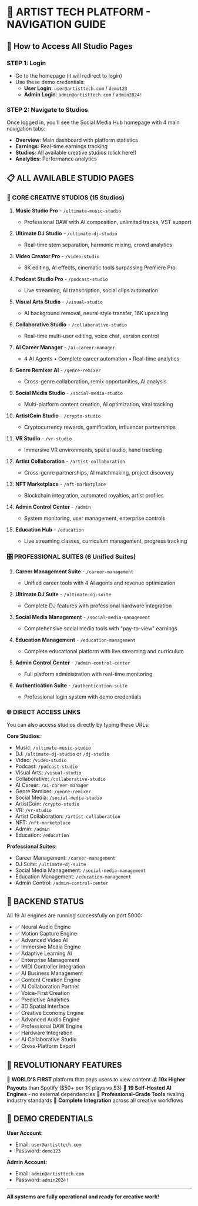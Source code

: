 # 🎯 ARTIST TECH PLATFORM - NAVIGATION GUIDE

## 🚀 How to Access All Studio Pages

### STEP 1: Login
- Go to the homepage (it will redirect to login)
- Use these demo credentials:
  - **User Login**: `user@artisttech.com` / `demo123`
  - **Admin Login**: `admin@artisttech.com` / `admin2024!`

### STEP 2: Navigate to Studios
Once logged in, you'll see the Social Media Hub homepage with 4 main navigation tabs:
- **Overview**: Main dashboard with platform statistics
- **Earnings**: Real-time earnings tracking
- **Studios**: All available creative studios (click here!)
- **Analytics**: Performance analytics

## 📋 ALL AVAILABLE STUDIO PAGES

### 🎵 CORE CREATIVE STUDIOS (15 Studios)

1. **Music Studio Pro** - `/ultimate-music-studio`
   - Professional DAW with AI composition, unlimited tracks, VST support

2. **Ultimate DJ Studio** - `/ultimate-dj-studio`
   - Real-time stem separation, harmonic mixing, crowd analytics

3. **Video Creator Pro** - `/video-studio`
   - 8K editing, AI effects, cinematic tools surpassing Premiere Pro

4. **Podcast Studio Pro** - `/podcast-studio`
   - Live streaming, AI transcription, social clips automation

5. **Visual Arts Studio** - `/visual-studio`
   - AI background removal, neural style transfer, 16K upscaling

6. **Collaborative Studio** - `/collaborative-studio`
   - Real-time multi-user editing, voice chat, version control

7. **AI Career Manager** - `/ai-career-manager`
   - 4 AI Agents • Complete career automation • Real-time analytics

8. **Genre Remixer AI** - `/genre-remixer`
   - Cross-genre collaboration, remix opportunities, AI analysis

9. **Social Media Studio** - `/social-media-studio`
   - Multi-platform content creation, AI optimization, viral tracking

10. **ArtistCoin Studio** - `/crypto-studio`
    - Cryptocurrency rewards, gamification, influencer partnerships

11. **VR Studio** - `/vr-studio`
    - Immersive VR environments, spatial audio, hand tracking

12. **Artist Collaboration** - `/artist-collaboration`
    - Cross-genre partnerships, AI matchmaking, project discovery

13. **NFT Marketplace** - `/nft-marketplace`
    - Blockchain integration, automated royalties, artist profiles

14. **Admin Control Center** - `/admin`
    - System monitoring, user management, enterprise controls

15. **Education Hub** - `/education`
    - Live streaming classes, curriculum management, progress tracking

### 🎛️ PROFESSIONAL SUITES (6 Unified Suites)

1. **Career Management Suite** - `/career-management`
   - Unified career tools with 4 AI agents and revenue optimization

2. **Ultimate DJ Suite** - `/ultimate-dj-suite`
   - Complete DJ features with professional hardware integration

3. **Social Media Management** - `/social-media-management`
   - Comprehensive social media tools with "pay-to-view" earnings

4. **Education Management** - `/education-management`
   - Complete educational platform with live streaming and curriculum

5. **Admin Control Center** - `/admin-control-center`
   - Full platform administration with real-time monitoring

6. **Authentication Suite** - `/authentication-suite`
   - Professional login system with demo credentials

### 🌐 DIRECT ACCESS LINKS

You can also access studios directly by typing these URLs:

**Core Studios:**
- Music: `/ultimate-music-studio`
- DJ: `/ultimate-dj-studio` or `/dj-studio`
- Video: `/video-studio`
- Podcast: `/podcast-studio`
- Visual Arts: `/visual-studio`
- Collaborative: `/collaborative-studio`
- AI Career: `/ai-career-manager`
- Genre Remixer: `/genre-remixer`
- Social Media: `/social-media-studio`
- ArtistCoin: `/crypto-studio`
- VR: `/vr-studio`
- Artist Collaboration: `/artist-collaboration`
- NFT: `/nft-marketplace`
- Admin: `/admin`
- Education: `/education`

**Professional Suites:**
- Career Management: `/career-management`
- DJ Suite: `/ultimate-dj-suite`
- Social Media Management: `/social-media-management`
- Education Management: `/education-management`
- Admin Control: `/admin-control-center`

## 🔧 BACKEND STATUS

All 19 AI engines are running successfully on port 5000:
- ✅ Neural Audio Engine
- ✅ Motion Capture Engine
- ✅ Advanced Video AI
- ✅ Immersive Media Engine
- ✅ Adaptive Learning AI
- ✅ Enterprise Management
- ✅ MIDI Controller Integration
- ✅ AI Business Management
- ✅ Content Creation Engine
- ✅ AI Collaboration Partner
- ✅ Voice-First Creation
- ✅ Predictive Analytics
- ✅ 3D Spatial Interface
- ✅ Creative Economy Engine
- ✅ Advanced Audio Engine
- ✅ Professional DAW Engine
- ✅ Hardware Integration
- ✅ AI Collaborative Studio
- ✅ Cross-Platform Export

## 🎉 REVOLUTIONARY FEATURES

🌟 **WORLD'S FIRST** platform that pays users to view content
💰 **10x Higher Payouts** than Spotify ($50+ per 1K plays vs $3)
🤖 **19 Self-Hosted AI Engines** - no external dependencies
🎵 **Professional-Grade Tools** rivaling industry standards
🔗 **Complete Integration** across all creative workflows

## 📧 DEMO CREDENTIALS

**User Account:**
- Email: `user@artisttech.com`
- Password: `demo123`

**Admin Account:**
- Email: `admin@artisttech.com`
- Password: `admin2024!`

---

**All systems are fully operational and ready for creative work!**